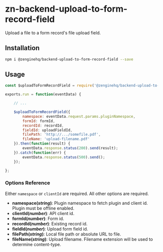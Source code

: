 # zn-backend-upload-to-form-record-field

Upload a file to a form record's file upload field.

## Installation

```bash
npm i @zenginehq/backend-upload-to-form-record-field --save
```

## Usage

```js
const $uploadToFormRecordField = require('@zenginehq/backend-upload-to-form-record-field');

exports.run = function(eventData) {

    // ...

    $uploadToFormRecordField({
		namespace: eventData.request.params.pluginNamespace,
		formId: formId,
		recordId: recordId,
		fieldId: uploadFieldId,
		filePath: 'http://.../somefile.pdf',
		fileName: 'upload-filename.pdf'
    }).then(function(result) {
        eventData.response.status(200).send(result);
    }).catch(function(err) {
        eventData.response.status(500).send();
    });

};
```

### Options Reference

Either `namespace` or `clientId` are required. All other options are required.

- **namespace(_string_)**: Plugin namespace to fetch plugin and client id. Plugin must be offline enabled.
- **clientId(_number_)**: API client id.
- **formId(_number_)**: Form id.
- **recordId(_number_)**: Existing record id.
- **fieldId(_number_)**: Upload form field id.
- **filePath(_string_)**: Local file path or absolute URL to file.
- **fileName(_string_)**: Upload filename. Filename extension will be used to determine content-type.
